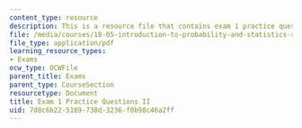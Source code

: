 ```yaml
---
content_type: resource
description: This is a resource file that contains exam 1 practice questions II.
file: /media/courses/18-05-introduction-to-probability-and-statistics-spring-2014/7d8c6b225189738d3236f0b98c46a2ff_MIT18_05S14_Prac_Exa1b.pdf
file_type: application/pdf
learning_resource_types:
- Exams
ocw_type: OCWFile
parent_title: Exams
parent_type: CourseSection
resourcetype: Document
title: Exam 1 Practice Questions II
uid: 7d8c6b22-5189-738d-3236-f0b98c46a2ff
---
```

